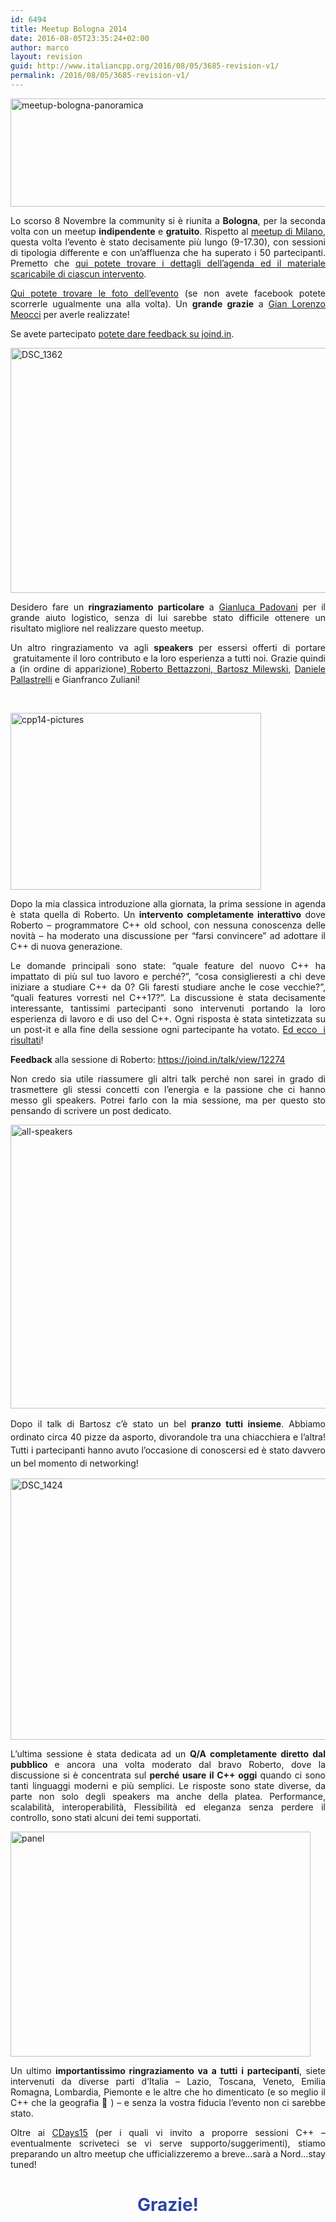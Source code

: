 ```yaml
---
id: 6494
title: Meetup Bologna 2014
date: 2016-08-05T23:35:24+02:00
author: marco
layout: revision
guid: http://www.italiancpp.org/2016/08/05/3685-revision-v1/
permalink: /2016/08/05/3685-revision-v1/
---
```

[<img loading="lazy" class="wp-image-3678 aligncenter" alt="meetup-bologna-panoramica" src="http://www.italiancpp.org/wp-content/uploads/2014/09/panoramica.jpg" width="717" height="173" srcset="http://192.168.64.2/wordpress/wp-content/uploads/2014/09/panoramica.jpg 1024w, http://192.168.64.2/wordpress/wp-content/uploads/2014/09/panoramica-300x72.jpg 300w, http://192.168.64.2/wordpress/wp-content/uploads/2014/09/panoramica-600x144.jpg 600w, http://192.168.64.2/wordpress/wp-content/uploads/2014/09/panoramica-250x60.jpg 250w" sizes="(max-width: 717px) 100vw, 717px" />](http://www.italiancpp.org/wp-content/uploads/2014/09/panoramica.jpg)

<p style="text-align: justify;">
  Lo scorso 8 Novembre la community si è riunita a <strong>Bologna</strong>, per la seconda volta con un meetup <strong>indipendente</strong> e <strong>gratuito</strong>. Rispetto al <a href="http://www.italiancpp.org/2014/07/01/meetup-milano-2014/" target="_blank">meetup di Milano</a>, questa volta l&#8217;evento è stato decisamente più lungo (9-17.30), con sessioni di tipologia differente e con un&#8217;affluenza che ha superato i 50 partecipanti. Premetto che <a href="http://www.italiancpp.org/eventi/dettagli-meetup-bologna-2014" target="_blank">qui potete trovare i dettagli dell&#8217;agenda ed il materiale scaricabile di ciascun intervento</a>.
</p>

<p style="text-align: justify;">
  <a href="https://t.co/hJfwregSjE" target="_blank">Qui potete trovare le foto dell&#8217;evento</a> (se non avete facebook potete scorrerle ugualmente una alla volta). Un <strong>grande grazie</strong> a <a href="https://twitter.com/glmeocci" target="_blank">Gian Lorenzo Meocci</a> per averle realizzate!
</p>

<p style="text-align: justify;">
  Se avete partecipato <a href="https://joind.in/event/view/2834" target="_blank">potete dare feedback su joind.in</a>.
</p>

[<img loading="lazy" class="wp-image-3698 alignleft" alt="DSC_1362" src="http://www.italiancpp.org/wp-content/uploads/2014/11/DSC_1362.jpg" width="585" height="392" srcset="http://192.168.64.2/wordpress/wp-content/uploads/2014/11/DSC_1362.jpg 3872w, http://192.168.64.2/wordpress/wp-content/uploads/2014/11/DSC_1362-300x200.jpg 300w, http://192.168.64.2/wordpress/wp-content/uploads/2014/11/DSC_1362-1024x685.jpg 1024w, http://192.168.64.2/wordpress/wp-content/uploads/2014/11/DSC_1362-600x401.jpg 600w, http://192.168.64.2/wordpress/wp-content/uploads/2014/11/DSC_1362-250x167.jpg 250w" sizes="(max-width: 585px) 100vw, 585px" />](http://www.italiancpp.org/wp-content/uploads/2014/11/DSC_1362.jpg)

<p style="text-align: justify;">
  Desidero fare un<strong> ringraziamento particolare</strong> a <a href="https://twitter.com/GPad619" target="_blank">Gianluca Padovani</a> per il grande aiuto logistico, senza di lui sarebbe stato difficile ottenere un risultato migliore nel realizzare questo meetup.
</p>

<p style="text-align: justify;">
  Un altro ringraziamento va agli <strong>speakers</strong> per essersi offerti di portare  gratuitamente il loro contributo e la loro esperienza a tutti noi. Grazie quindi a (in ordine di apparizione)<a href="https://twitter.com/bettazzoni" target="_blank"> Roberto Bettazzoni</a>,<a href="https://twitter.com/BartoszMilewski" target="_blank"> Bartosz Milewski</a>, <a href="https://twitter.com/DPallastrelli" target="_blank">Daniele Pallastrelli</a> e Gianfranco Zuliani!
</p>

<p style="text-align: justify;">
  <span style="color: #ffffff;"> </span>
</p>

<p style="text-align: justify;">
  <a href="http://www.italiancpp.org/wp-content/uploads/2014/11/cpp14-pictures1.jpg"><img loading="lazy" class=" wp-image-3701 alignright" alt="cpp14-pictures" src="http://www.italiancpp.org/wp-content/uploads/2014/11/cpp14-pictures1.jpg" width="401" height="283" srcset="http://192.168.64.2/wordpress/wp-content/uploads/2014/11/cpp14-pictures1.jpg 626w, http://192.168.64.2/wordpress/wp-content/uploads/2014/11/cpp14-pictures1-300x211.jpg 300w, http://192.168.64.2/wordpress/wp-content/uploads/2014/11/cpp14-pictures1-600x423.jpg 600w, http://192.168.64.2/wordpress/wp-content/uploads/2014/11/cpp14-pictures1-250x176.jpg 250w" sizes="(max-width: 401px) 100vw, 401px" /></a>
</p>

<p style="text-align: justify;">
  Dopo la mia classica introduzione alla giornata, la prima sessione in agenda è stata quella di Roberto. Un <strong>intervento completamente interattivo</strong> dove Roberto &#8211; programmatore C++ old school, con nessuna conoscenza delle novità &#8211; ha moderato una discussione per &#8220;farsi convincere&#8221; ad adottare il C++ di nuova generazione.
</p>

<p style="text-align: justify;">
  Le domande principali sono state: &#8220;quale feature del nuovo C++ ha impattato di più sul tuo lavoro e perché?&#8221;, &#8220;cosa consiglieresti a chi deve iniziare a studiare C++ da 0? Gli faresti studiare anche le cose vecchie?&#8221;, &#8220;quali features vorresti nel C++17?&#8221;. La discussione è stata decisamente interessante, tantissimi partecipanti sono intervenuti portando la loro esperienza di lavoro e di uso del C++. Ogni risposta è stata sintetizzata su un post-it e alla fine della sessione ogni partecipante ha votato. <a href="https://docs.google.com/document/d/1EGEHJblESsqhw_aMF42rBLG7PdTtZCwj0UOtfnAlkg4/edit">Ed ecco  i risultati</a>!
</p>

<p style="text-align: justify;">
  <strong>Feedback</strong> alla sessione di Roberto: <a href="https://joind.in/talk/view/12274">https://joind.in/talk/view/12274</a>
</p>

<p style="text-align: justify;">
  Non credo sia utile riassumere gli altri talk perché non sarei in grado di trasmettere gli stessi concetti con l&#8217;energia e la passione che ci hanno messo gli speakers. Potrei farlo con la mia sessione, ma per questo sto pensando di scrivere un post dedicato.
</p>

[<img loading="lazy" class="wp-image-3704 aligncenter" alt="all-speakers" src="http://www.italiancpp.org/wp-content/uploads/2014/11/all-speakers.jpg" width="637" height="454" srcset="http://192.168.64.2/wordpress/wp-content/uploads/2014/11/all-speakers.jpg 910w, http://192.168.64.2/wordpress/wp-content/uploads/2014/11/all-speakers-300x213.jpg 300w, http://192.168.64.2/wordpress/wp-content/uploads/2014/11/all-speakers-600x427.jpg 600w, http://192.168.64.2/wordpress/wp-content/uploads/2014/11/all-speakers-250x178.jpg 250w" sizes="(max-width: 637px) 100vw, 637px" />](http://www.italiancpp.org/wp-content/uploads/2014/11/all-speakers.jpg)

<p style="text-align: justify;">
  <span style="line-height: 1.5em;">Dopo il talk di Bartosz c&#8217;è stato un bel <strong>pranzo tutti insieme</strong>. Abbiamo ordinato circa 40 pizze da asporto, divorandole tra una chiacchiera e l&#8217;altra! Tutti i partecipanti hanno avuto l&#8217;occasione di conoscersi ed è stato davvero un bel momento di networking!</span>
</p>

[<img loading="lazy" class="wp-image-3705 aligncenter" alt="DSC_1424" src="http://www.italiancpp.org/wp-content/uploads/2014/11/DSC_1424.jpg" width="625" height="418" srcset="http://192.168.64.2/wordpress/wp-content/uploads/2014/11/DSC_1424.jpg 3872w, http://192.168.64.2/wordpress/wp-content/uploads/2014/11/DSC_1424-300x200.jpg 300w, http://192.168.64.2/wordpress/wp-content/uploads/2014/11/DSC_1424-1024x685.jpg 1024w, http://192.168.64.2/wordpress/wp-content/uploads/2014/11/DSC_1424-600x401.jpg 600w, http://192.168.64.2/wordpress/wp-content/uploads/2014/11/DSC_1424-250x167.jpg 250w" sizes="(max-width: 625px) 100vw, 625px" />](http://www.italiancpp.org/wp-content/uploads/2014/11/DSC_1424.jpg)

<p style="text-align: justify;">
  L&#8217;ultima sessione è stata dedicata ad un <strong>Q/A completamente diretto dal pubblico </strong>e ancora una volta moderato dal bravo Roberto, dove la discussione si è concentrata sul <strong>perché usare il C++ oggi</strong> quando ci sono tanti linguaggi moderni e più semplici. Le risposte sono state diverse, da parte non solo degli speakers ma anche della platea. Performance, scalabilità, interoperabilità, Flessibilità ed eleganza senza perdere il controllo, sono stati alcuni dei temi supportati.
</p>

<p style="text-align: justify;">
  <a href="http://www.italiancpp.org/wp-content/uploads/2014/11/panel.jpg"><img loading="lazy" class=" wp-image-3706 aligncenter" alt="panel" src="http://www.italiancpp.org/wp-content/uploads/2014/11/panel.jpg" width="480" height="360" srcset="http://192.168.64.2/wordpress/wp-content/uploads/2014/11/panel.jpg 600w, http://192.168.64.2/wordpress/wp-content/uploads/2014/11/panel-300x225.jpg 300w, http://192.168.64.2/wordpress/wp-content/uploads/2014/11/panel-250x187.jpg 250w" sizes="(max-width: 480px) 100vw, 480px" /></a>
</p>

<p style="text-align: justify;">
  Un ultimo <strong>importantissimo ringraziamento va a tutti i partecipanti</strong>, siete intervenuti da diverse parti d&#8217;Italia &#8211; Lazio, Toscana, Veneto, Emilia Romagna, Lombardia, Piemonte e le altre che ho dimenticato (e so meglio il C++ che la geografia 🙂 ) &#8211; e senza la vostra fiducia l&#8217;evento non ci sarebbe stato.
</p>

<p style="text-align: justify;">
  Oltre ai <a href="http://www.communitydays.it/" target="_blank">CDays15</a> (per i quali vi invito a proporre sessioni C++ &#8211; eventualmente scriveteci se vi serve supporto/suggerimenti), stiamo preparando un altro meetup che ufficializzeremo a breve&#8230;sarà a Nord&#8230;stay tuned!
</p>

<h1 style="text-align: center;">
  <span style="color: #2945a4;">Grazie!</span>
</h1>

<p style="text-align: center;">